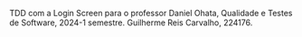 TDD com a Login Screen para o professor Daniel Ohata, Qualidade e Testes de Software, 2024-1 semestre.
Guilherme Reis Carvalho, 224176.
